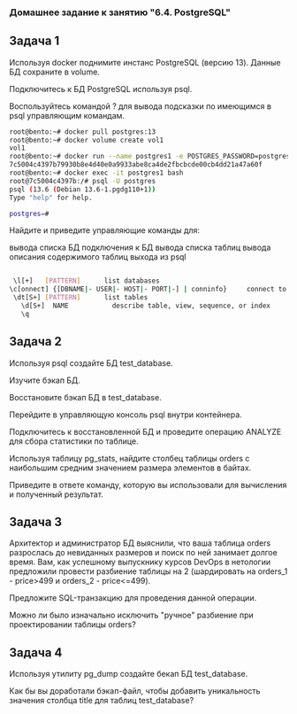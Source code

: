 ### Домашнее задание к занятию "6.4. PostgreSQL"  
## Задача 1  
Используя docker поднимите инстанс PostgreSQL (версию 13). Данные БД сохраните в volume.

Подключитесь к БД PostgreSQL используя psql.

Воспользуйтесь командой \? для вывода подсказки по имеющимся в psql управляющим командам.
```bash
root@bento:~# docker pull postgres:13
root@bento:~# docker volume create vol1
vol1
root@bento:~# docker run --name postgres1 -e POSTGRES_PASSWORD=postgres -d -p 5432:5432 -v vol1:/var/lib/postgresql/data postgres:13
7c5004c4397b79930b8e4d40e0a9933abe8ca4de2fbcbcde00cb4dd21a47a60f
root@bento:~# docker exec -it postgres1 bash
root@7c5004c4397b:/# psql -U postgres
psql (13.6 (Debian 13.6-1.pgdg110+1))
Type "help" for help.

postgres=#
```


Найдите и приведите управляющие команды для: 

вывода списка БД
подключения к БД
вывода списка таблиц
вывода описания содержимого таблиц
выхода из psql
```bash

 \l[+]   [PATTERN]      list databases
\c[onnect] {[DBNAME|- USER|- HOST|- PORT|-] | conninfo}     connect to new database (currently "postgres")
 \dt[S+] [PATTERN]      list tables
   \d[S+]  NAME           describe table, view, sequence, or index
   \q
   ```
## Задача 2 
Используя psql создайте БД test_database.

Изучите бэкап БД.

Восстановите бэкап БД в test_database.

Перейдите в управляющую консоль psql внутри контейнера.

Подключитесь к восстановленной БД и проведите операцию ANALYZE для сбора статистики по таблице.

Используя таблицу pg_stats, найдите столбец таблицы orders с наибольшим средним значением размера элементов в байтах.

Приведите в ответе команду, которую вы использовали для вычисления и полученный результат.

## Задача 3 
Архитектор и администратор БД выяснили, что ваша таблица orders разрослась до невиданных размеров и поиск по ней занимает долгое время. Вам, как успешному выпускнику курсов DevOps в нетологии предложили провести разбиение таблицы на 2 (шардировать на orders_1 - price>499 и orders_2 - price<=499).

Предложите SQL-транзакцию для проведения данной операции.

Можно ли было изначально исключить "ручное" разбиение при проектировании таблицы orders?

## Задача 4 
Используя утилиту pg_dump создайте бекап БД test_database.

Как бы вы доработали бэкап-файл, чтобы добавить уникальность значения столбца title для таблиц test_database?
